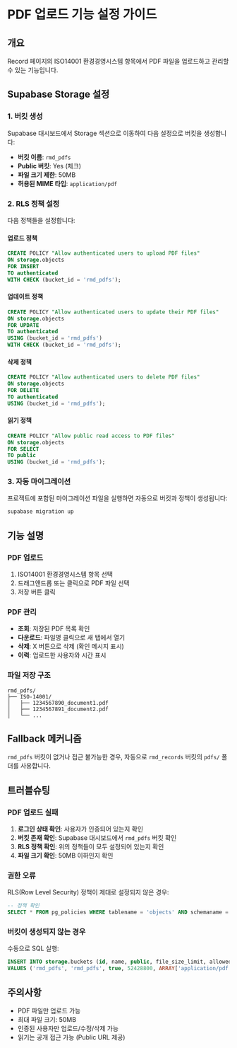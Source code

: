 # PDF 업로드 기능 설정 가이드

## 개요
Record 페이지의 ISO14001 환경경영시스템 항목에서 PDF 파일을 업로드하고 관리할 수 있는 기능입니다.

## Supabase Storage 설정

### 1. 버킷 생성
Supabase 대시보드에서 Storage 섹션으로 이동하여 다음 설정으로 버킷을 생성합니다:

- **버킷 이름**: `rmd_pdfs`
- **Public 버킷**: Yes (체크)
- **파일 크기 제한**: 50MB
- **허용된 MIME 타입**: `application/pdf`

### 2. RLS 정책 설정
다음 정책들을 설정합니다:

#### 업로드 정책
```sql
CREATE POLICY "Allow authenticated users to upload PDF files"
ON storage.objects
FOR INSERT
TO authenticated
WITH CHECK (bucket_id = 'rmd_pdfs');
```

#### 업데이트 정책
```sql
CREATE POLICY "Allow authenticated users to update their PDF files"
ON storage.objects
FOR UPDATE
TO authenticated
USING (bucket_id = 'rmd_pdfs')
WITH CHECK (bucket_id = 'rmd_pdfs');
```

#### 삭제 정책
```sql
CREATE POLICY "Allow authenticated users to delete PDF files"
ON storage.objects
FOR DELETE
TO authenticated
USING (bucket_id = 'rmd_pdfs');
```

#### 읽기 정책
```sql
CREATE POLICY "Allow public read access to PDF files"
ON storage.objects
FOR SELECT
TO public
USING (bucket_id = 'rmd_pdfs');
```

### 3. 자동 마이그레이션
프로젝트에 포함된 마이그레이션 파일을 실행하면 자동으로 버킷과 정책이 생성됩니다:
```bash
supabase migration up
```

## 기능 설명

### PDF 업로드
1. ISO14001 환경경영시스템 항목 선택
2. 드래그앤드롭 또는 클릭으로 PDF 파일 선택
3. 저장 버튼 클릭

### PDF 관리
- **조회**: 저장된 PDF 목록 확인
- **다운로드**: 파일명 클릭으로 새 탭에서 열기
- **삭제**: X 버튼으로 삭제 (확인 메시지 표시)
- **이력**: 업로드한 사용자와 시간 표시

### 파일 저장 구조
```
rmd_pdfs/
├── ISO-14001/
│   ├── 1234567890_document1.pdf
│   ├── 1234567891_document2.pdf
│   └── ...
```

## Fallback 메커니즘
`rmd_pdfs` 버킷이 없거나 접근 불가능한 경우, 자동으로 `rmd_records` 버킷의 `pdfs/` 폴더를 사용합니다.

## 트러블슈팅

### PDF 업로드 실패
1. **로그인 상태 확인**: 사용자가 인증되어 있는지 확인
2. **버킷 존재 확인**: Supabase 대시보드에서 `rmd_pdfs` 버킷 확인
3. **RLS 정책 확인**: 위의 정책들이 모두 설정되어 있는지 확인
4. **파일 크기 확인**: 50MB 이하인지 확인

### 권한 오류
RLS(Row Level Security) 정책이 제대로 설정되지 않은 경우:
```sql
-- 정책 확인
SELECT * FROM pg_policies WHERE tablename = 'objects' AND schemaname = 'storage';
```

### 버킷이 생성되지 않는 경우
수동으로 SQL 실행:
```sql
INSERT INTO storage.buckets (id, name, public, file_size_limit, allowed_mime_types)
VALUES ('rmd_pdfs', 'rmd_pdfs', true, 52428800, ARRAY['application/pdf']::text[]);
```

## 주의사항
- PDF 파일만 업로드 가능
- 최대 파일 크기: 50MB
- 인증된 사용자만 업로드/수정/삭제 가능
- 읽기는 공개 접근 가능 (Public URL 제공)
